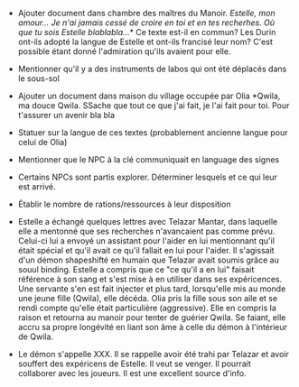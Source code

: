 - Ajouter document dans chambre des maîtres du Manoir.
*Estelle, mon amour... Je n'ai jamais cessé de croire en toi et en tes recherhes. Où que tu sois Estelle blablabla...**
Ce texte est-il en commun? Les Durin ont-ils adopté la langue de Estelle et ont-ils francisé leur nom? C'est possible étant donné l'admiration qu'ils avaient pour elle.

- Mentionner qu'il y a des instruments de labos qui ont été déplacés dans le sous-sol

- Ajouter un document dans maison du village occupée par Olia
*Qwila, ma douce Qwila. SSache que tout ce que j'ai fait, je l'ai fait pour toi. Pour t'assurer un avenir bla bla
- Statuer sur la langue de ces textes (probablement ancienne langue pour celui de Olia)

- Mentionner que le NPC à la clé communiquait en language des signes
- Certains NPCs sont partis explorer. Déterminer lesquels et ce qui leur est arrivé.

- Établir le nombre de rations/ressources à leur disposition

- Estelle a échangé quelques lettres avec Telazar Mantar, dans laquelle elle a mentonné que ses recherches n'avancaient pas comme prévu. Celui-ci lui a envoyé un assistant pour l'aider en lui mentionnant qu'il était spécial et qu'il avait ce qu'il fallait en lui pour l'aider. Il s'agissait d'un démon shapeshifté en humain que Telazar avait soumis grâce au souul binding. Estelle a compris que ce "ce qu'il a en lui" faisait référence à son sang et s'est mise à en utiliser dans ses expéricences. Une servante s'en est fait injecter et plus tard, lorsqu'elle mis au monde une jeune fille (Qwila), elle décéda. Olia pris la fille sous son aile et se rendi compte qu'elle était particulière (aggressive). Elle en compris la raison et retourna au manoir pour tenter de guérier Qwila. Se faiant, elle accru sa propre longévité en liant son âme à celle du démon à l'intérieur de Qwila.
 - Le démon s'appelle XXX. Il se rappelle avoir été trahi par Telazar et avoir souffert des expéricens de Estelle. Il veut se venger. Il pourrait collaborer avec les joueurs. Il est une excellent source d'info.